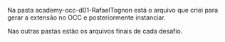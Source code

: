 Na pasta academy-occ-d01-RafaelTognon está o arquivo que criei para gerar a extensão no OCC e posteriormente instanciar.

Nas outras pastas estão os arquivos finais de cada desafio.